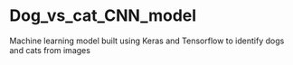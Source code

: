 # Dog_vs_cat_CNN_model
Machine learning model built using Keras and Tensorflow to identify dogs and cats from images
